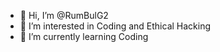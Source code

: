 - 👋 Hi, I’m @RumBulG2
- 👀 I’m interested in Coding and Ethical Hacking
- 🌱 I’m currently learning Coding
